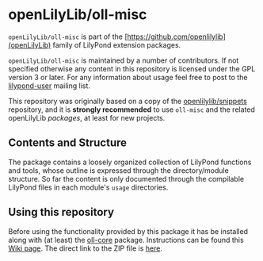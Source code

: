 # openLilyLib/oll-misc

`openLilyLib/oll-misc` is part of the
[https://github.com/openlilylib](openLilyLib) family of LilyPond extension
packages.

`openLilyLib/oll-misc` is maintained by a number of contributors. If not
specified otherwise any content in this repository is licensed under the GPL
version 3 or later. For any information about usage feel free to post to the
[lilypond-user](https://lists.gnu.org/mailman/listinfo/lilypond-user) mailing
list.

This repository was originally based on a copy of the
[openlilylib/snippets](https://github.com/openlilylib/snippets) repository, and
it is **strongly recommended** to use `oll-misc` and the related openLilyLib
_packages_, at least for new projects.

## Contents and Structure

The package contains a loosely organized collection of LilyPond functions and
tools, whose outline is expressed through the directory/module structure. So far
the content is only documented through the compilable LilyPond files in each
module's `usage` directories.

## Using this repository

Before using the functionality provided by this package it has be installed
along with (at least) the [oll-core](https://github.com/openlilylib/oll-core) package. Instructions can be found this [Wiki
page](https://github.com/openlilylib/oll-core/wiki#installation). The direct
link to the ZIP file is
[here](https://github.com/openlilylib/oll-misc/archive/master.zip).
